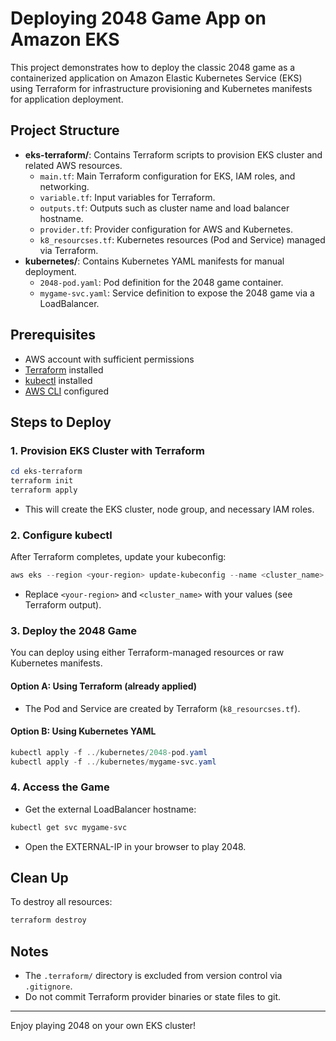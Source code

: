 # Deploying 2048 Game App on Amazon EKS

This project demonstrates how to deploy the classic 2048 game as a containerized application on Amazon Elastic Kubernetes Service (EKS) using Terraform for infrastructure provisioning and Kubernetes manifests for application deployment.

## Project Structure

- **eks-terraform/**: Contains Terraform scripts to provision EKS cluster and related AWS resources.
  - `main.tf`: Main Terraform configuration for EKS, IAM roles, and networking.
  - `variable.tf`: Input variables for Terraform.
  - `outputs.tf`: Outputs such as cluster name and load balancer hostname.
  - `provider.tf`: Provider configuration for AWS and Kubernetes.
  - `k8_resourcses.tf`: Kubernetes resources (Pod and Service) managed via Terraform.
- **kubernetes/**: Contains Kubernetes YAML manifests for manual deployment.
  - `2048-pod.yaml`: Pod definition for the 2048 game container.
  - `mygame-svc.yaml`: Service definition to expose the 2048 game via a LoadBalancer.

## Prerequisites
- AWS account with sufficient permissions
- [Terraform](https://www.terraform.io/) installed
- [kubectl](https://kubernetes.io/docs/tasks/tools/) installed
- [AWS CLI](https://aws.amazon.com/cli/) configured

## Steps to Deploy

### 1. Provision EKS Cluster with Terraform
```powershell
cd eks-terraform
terraform init
terraform apply
```
- This will create the EKS cluster, node group, and necessary IAM roles.

### 2. Configure kubectl
After Terraform completes, update your kubeconfig:
```powershell
aws eks --region <your-region> update-kubeconfig --name <cluster_name>
```
- Replace `<your-region>` and `<cluster_name>` with your values (see Terraform output).

### 3. Deploy the 2048 Game
You can deploy using either Terraform-managed resources or raw Kubernetes manifests.

#### Option A: Using Terraform (already applied)
- The Pod and Service are created by Terraform (`k8_resourcses.tf`).

#### Option B: Using Kubernetes YAML
```powershell
kubectl apply -f ../kubernetes/2048-pod.yaml
kubectl apply -f ../kubernetes/mygame-svc.yaml
```

### 4. Access the Game
- Get the external LoadBalancer hostname:
```powershell
kubectl get svc mygame-svc
```
- Open the EXTERNAL-IP in your browser to play 2048.

## Clean Up
To destroy all resources:
```powershell
terraform destroy
```

## Notes
- The `.terraform/` directory is excluded from version control via `.gitignore`.
- Do not commit Terraform provider binaries or state files to git.

---

Enjoy playing 2048 on your own EKS cluster!
